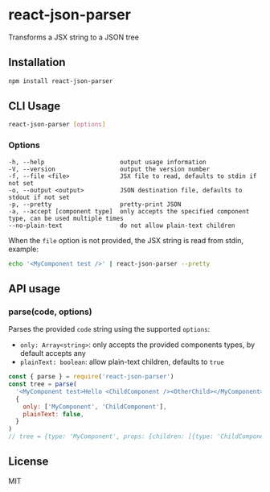 # react-json-parser

Transforms a JSX string to a JSON tree

## Installation

```sh
npm install react-json-parser
```

## CLI Usage

```sh
react-json-parser [options]
```

### Options

```
-h, --help                     output usage information
-V, --version                  output the version number
-f, --file <file>              JSX file to read, defaults to stdin if not set
-o, --output <output>          JSON destination file, defaults to stdout if not set
-p, --pretty                   pretty-print JSON
-a, --accept [component type]  only accepts the specified component type, can be used multiple times
--no-plain-text                do not allow plain-text children    
```

When the `file` option is not provided, the JSX string is read from stdin, example:

```sh
echo '<MyComponent test />' | react-json-parser --pretty
```

## API usage

### parse(code, options)

Parses the provided `code` string using the supported `options`:

- `only: Array<string>`: only accepts the provided components types, by default accepts any
- `plainText: boolean`: allow plain-text children, defaults to `true`

```js
const { parse } = require('react-json-parser')
const tree = parse(
  '<MyComponent test>Hello <ChildComponent /><OtherChild></MyComponent>',
  {
    only: ['MyComponent', 'ChildComponent'],
    plainText: false,
  }
)
// tree = {type: 'MyComponent', props: {children: [{type: 'ChildComponent'}], test: true}}
```

## License

MIT
